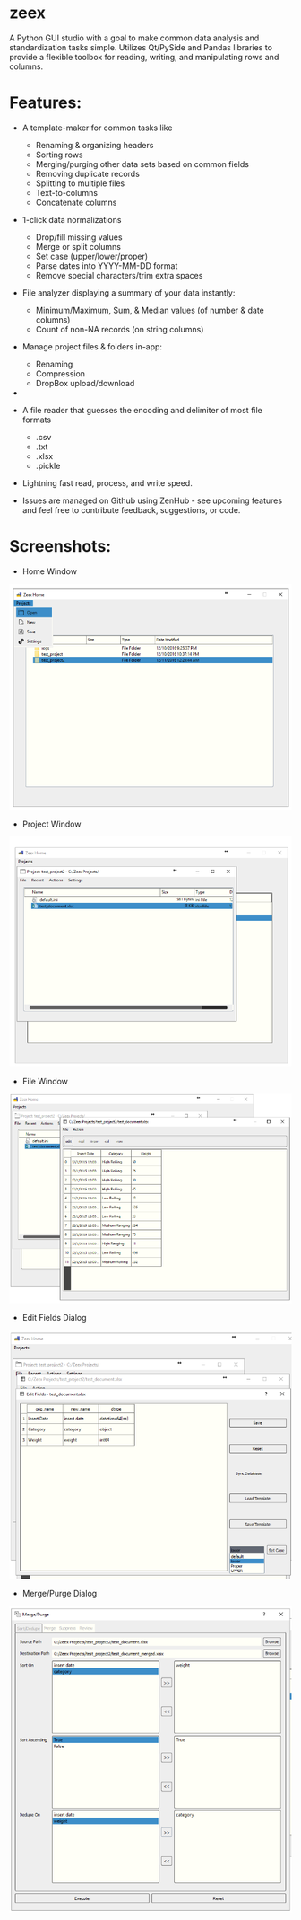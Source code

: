 # zeex

A Python GUI studio with a goal to make common data analysis and standardization tasks simple.
Utilizes Qt/PySide and Pandas libraries to provide a flexible toolbox for reading, writing, and manipulating rows and columns.


# Features:
- A template-maker for common tasks like
    - Renaming & organizing headers
    - Sorting rows
    - Merging/purging other data sets based on common fields
    - Removing duplicate records
    - Splitting to multiple files
    - Text-to-columns
    - Concatenate columns

- 1-click data normalizations
    - Drop/fill missing values
    - Merge or split columns
    - Set case (upper/lower/proper)
    - Parse dates into YYYY-MM-DD format
    - Remove special characters/trim extra spaces

- File analyzer displaying a summary of your data instantly:
    - Minimum/Maximum, Sum, & Median values (of number & date columns)
    - Count of non-NA records (on string columns)

- Manage project files & folders in-app:
    - Renaming
    - Compression
    - DropBox upload/download

-

- A file reader that guesses the encoding and delimiter of most file formats
    - .csv
    - .txt
    - .xlsx
    - .pickle

- Lightning fast read, process, and write speed.


- Issues are managed on Github using ZenHub - see upcoming features and feel free to contribute feedback, suggestions, or code.


# Screenshots:

- Home Window

![basic](images/home.png)


- Project Window

![basic](images/project_open.png)


- File Window

![basic](images/file_open.png)


- Edit Fields Dialog

![basic](images/action_edit_fields_set_case.png)


- Merge/Purge Dialog

![basic](images/action_merge_purge_tab1.png)



